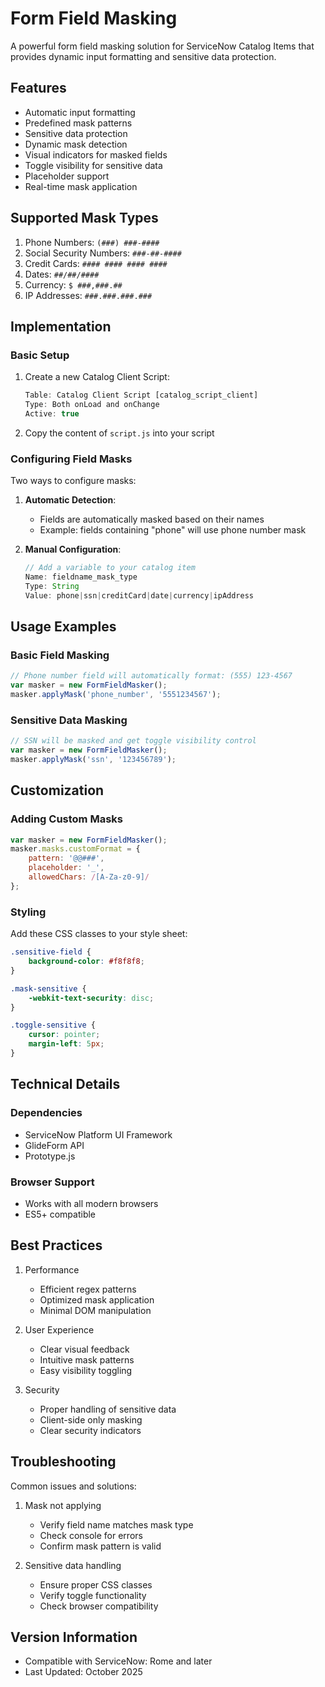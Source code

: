 # Form Field Masking

A powerful form field masking solution for ServiceNow Catalog Items that provides dynamic input formatting and sensitive data protection.

## Features

- Automatic input formatting
- Predefined mask patterns
- Sensitive data protection
- Dynamic mask detection
- Visual indicators for masked fields
- Toggle visibility for sensitive data
- Placeholder support
- Real-time mask application

## Supported Mask Types

1. Phone Numbers: `(###) ###-####`
2. Social Security Numbers: `###-##-####`
3. Credit Cards: `#### #### #### ####`
4. Dates: `##/##/####`
5. Currency: `$ ###,###.##`
6. IP Addresses: `###.###.###.###`

## Implementation

### Basic Setup

1. Create a new Catalog Client Script:
   ```javascript
   Table: Catalog Client Script [catalog_script_client]
   Type: Both onLoad and onChange
   Active: true
   ```

2. Copy the content of `script.js` into your script

### Configuring Field Masks

Two ways to configure masks:

1. **Automatic Detection**:
   - Fields are automatically masked based on their names
   - Example: fields containing "phone" will use phone number mask

2. **Manual Configuration**:
   ```javascript
   // Add a variable to your catalog item
   Name: fieldname_mask_type
   Type: String
   Value: phone|ssn|creditCard|date|currency|ipAddress
   ```

## Usage Examples

### Basic Field Masking
```javascript
// Phone number field will automatically format: (555) 123-4567
var masker = new FormFieldMasker();
masker.applyMask('phone_number', '5551234567');
```

### Sensitive Data Masking
```javascript
// SSN will be masked and get toggle visibility control
var masker = new FormFieldMasker();
masker.applyMask('ssn', '123456789');
```

## Customization

### Adding Custom Masks

```javascript
var masker = new FormFieldMasker();
masker.masks.customFormat = {
    pattern: '@@###',
    placeholder: '_',
    allowedChars: /[A-Za-z0-9]/
};
```

### Styling

Add these CSS classes to your style sheet:
```css
.sensitive-field {
    background-color: #f8f8f8;
}

.mask-sensitive {
    -webkit-text-security: disc;
}

.toggle-sensitive {
    cursor: pointer;
    margin-left: 5px;
}
```

## Technical Details

### Dependencies
- ServiceNow Platform UI Framework
- GlideForm API
- Prototype.js

### Browser Support
- Works with all modern browsers
- ES5+ compatible

## Best Practices

1. Performance
   - Efficient regex patterns
   - Optimized mask application
   - Minimal DOM manipulation

2. User Experience
   - Clear visual feedback
   - Intuitive mask patterns
   - Easy visibility toggling

3. Security
   - Proper handling of sensitive data
   - Client-side only masking
   - Clear security indicators

## Troubleshooting

Common issues and solutions:

1. Mask not applying
   - Verify field name matches mask type
   - Check console for errors
   - Confirm mask pattern is valid

2. Sensitive data handling
   - Ensure proper CSS classes
   - Verify toggle functionality
   - Check browser compatibility

## Version Information

- Compatible with ServiceNow: Rome and later
- Last Updated: October 2025